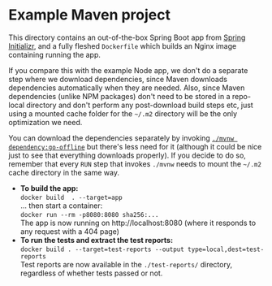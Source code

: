 # Example Maven project

This directory contains an out-of-the-box Spring Boot app from [Spring
Initializr](https://start.spring.io/), and a fully fleshed `Dockerfile` which
builds an Nginx image containing running the app.

If you compare this with the example Node app, we don't do a separate step where
we download dependencies, since Maven downloads dependencies automatically when
they are needed. Also, since Maven dependencies (unlike NPM packages) don't need
to be stored in a repo-local directory and don't perform any post-download build
steps etc, just using a mounted cache folder for the `~/.m2` directory will
be the only optimization we need.

You can download the dependencies separately by invoking [`./mvnw
dependency:go-offline`](https://maven.apache.org/plugins/maven-dependency-plugin/go-offline-mojo.html)
but there's less need for it (although it could be nice just to see that
everything downloads properly). If you decide to do so, remember that every `RUN`
step that invokes `./mvnw` needs to mount the `~/.m2` cache directory in the
same way.

- **To build the app:** \
  `docker build  . --target=app` \
  ... then start a container: \
  `docker run --rm -p8080:8080 sha256:...` \
  The app is now running on http://localhost:8080 (where it responds to any
  request with a 404 page)
- **To run the tests and extract the test reports:** \
  `docker build . --target=test-reports --output type=local,dest=test-reports` \
  Test reports are now available in the `./test-reports/` directory, regardless
  of whether tests passed or not.
